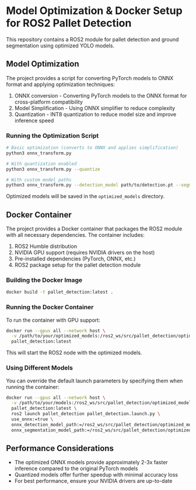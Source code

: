 # Model Optimization & Docker Setup for ROS2 Pallet Detection

This repository contains a ROS2 module for pallet detection and ground segmentation using optimized YOLO models.

## Model Optimization

The project provides a script for converting PyTorch models to ONNX format and applying optimization techniques:

1. ONNX conversion - Converting PyTorch models to the ONNX format for cross-platform compatibility
2. Model Simplification - Using ONNX simplifier to reduce complexity
3. Quantization - INT8 quantization to reduce model size and improve inference speed

### Running the Optimization Script

```bash
# Basic optimization (converts to ONNX and applies simplification)
python3 onnx_transform.py

# With quantization enabled
python3 onnx_transform.py --quantize

# With custom model paths
python3 onnx_transform.py --detection_model path/to/detection.pt --segmentation_model path/to/segmentation.pt
```

Optimized models will be saved in the `optimized_models` directory.

## Docker Container

The project provides a Docker container that packages the ROS2 module with all necessary dependencies. The container includes:

1. ROS2 Humble distribution
2. NVIDIA GPU support (requires NVIDIA drivers on the host)
3. Pre-installed dependencies (PyTorch, ONNX, etc.)
4. ROS2 package setup for the pallet detection module

### Building the Docker Image

```bash
docker build -t pallet_detection:latest .
```

### Running the Docker Container

To run the container with GPU support:

```bash
docker run --gpus all --network host \
  -v /path/to/your/optimized_models:/ros2_ws/src/pallet_detection/optimized_models \
  pallet_detection:latest
```

This will start the ROS2 node with the optimized models.

### Using Different Models

You can override the default launch parameters by specifying them when running the container:

```bash
docker run --gpus all --network host \
  -v /path/to/your/models:/ros2_ws/src/pallet_detection/optimized_models \
  pallet_detection:latest \
  ros2 launch pallet_detection pallet_detection.launch.py \
  use_onnx:=true \
  onnx_detection_model_path:=/ros2_ws/src/pallet_detection/optimized_models/your_detection_model.onnx \
  onnx_segmentation_model_path:=/ros2_ws/src/pallet_detection/optimized_models/your_segmentation_model.onnx
```

## Performance Considerations

- The optimized ONNX models provide approximately 2-3x faster inference compared to the original PyTorch models
- Quantized models offer further speedup with minimal accuracy loss
- For best performance, ensure your NVIDIA drivers are up-to-date 